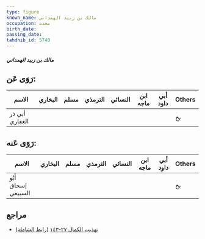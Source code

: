 ```yaml
---
type: figure
known_name: مالك بن زبيد الهمداني
occupation: محدث
birth_date:
passing_date:
tahdhib_id: 5740
---
```

##### مالك بن زبيد الهمداني

## رَوَى عَن:
| الاسم          | البخاري | مسلم | الترمذي | النسائي | ابن ماجه | أبي داود | Others |
| -------------- | ------- | ---- | ------- | ------- | -------- | -------- | ------ |
| أبي ذر الغفاري |         |      |         |         |          |          | بخ     |
## رَوَى عَنه:
| الاسم               | البخاري | مسلم | الترمذي | النسائي | ابن ماجه | أبي داود | Others |
| ------------------- | ------- | ---- | ------- | ------- | -------- | -------- | ------ |
| أَبُو إسحاق السبيعي |         |      |         |         |          |          | بخ     |
## مراجع
- [تهذيب الكمال ٢٧-١٤٣](obsidian://open?vault=Tahdhib-al-Kamal&file=Figures/٥٧٤٠-مالك%20بن%20زبيد%20الهمداني) ([رابط الشاملة](https://shamela.ws/book/3722/14532))